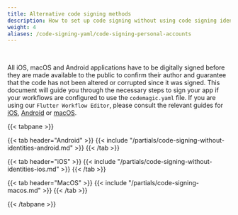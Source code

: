 ```yaml
---
title: Alternative code signing methods
description: How to set up code signing without using code signing identities
weight: 4
aliases: /code-signing-yaml/code-signing-personal-accounts
---
```

<br>


All iOS, macOS and Android applications have to be digitally signed before they are made available to the public to confirm their author and guarantee that the code has not been altered or corrupted since it was signed. This document will guide you through the necessary steps to sign your app if your workflows are configured to use the `codemagic.yaml` file. If you are using our `Flutter Workflow Editor`, please consult the relevant guides for [iOS](../flutter-code-signing/ios-code-signing), [Android](../flutter-code-signing/ios-code-signing) or [macOS](../flutter-code-signing/macos-code-signing).



{{< tabpane >}}

{{< tab header="Android" >}}
{{< include "/partials/code-signing-without-identities-android.md" >}}
{{< /tab >}}

{{< tab header="iOS" >}}
{{< include "/partials/code-signing-without-identities-ios.md" >}}
{{< /tab >}}

{{< tab header="MacOS" >}}
{{< include "/partials/code-signing-macos.md" >}}
{{< /tab >}}

{{< /tabpane >}}

